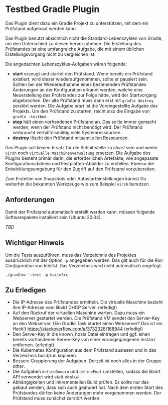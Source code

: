 # Testbed Gradle Plugin

Das Plugin dient dazu ein Gradle Projekt zu unterstützen, mit dem
ein Prüfstand aufgebaut werden kann.

Das Plugin benutzt absichtlich nicht die Standard-Lebenszyklen von Gradle,
um den Unterschied zu diesen hervorzuheben. Die Erstellung des Prüfstandes
ist eine umfangreiche Aufgabe, die mit einem üblichen Erstellungsvorgang
nicht zu vergleichen ist.

Die angedachten Lebenszyklus-Aufgaben wären folgende:

* **start** erzeugt und startet den Prüfstand. Wenn bereits ein
Prüfstand existiert, wird dieser wiederaufgenommen, sollte er pausiert sein.
  Sollten bei der Wiederaufnahme eines bestehenden Prüfstandes Änderungen an 
  der Konfiguration erkannt werden, welche eine Neuerstellung des 
  Prüfstandes zur Folge hätte, wird der Startvorgang abgebrochen. Der alte 
  Prüfstand muss dann erst mit `gradle destroy` zerstört werden.
  Die Aufgabe *start* ist die Voreingestellte Aufgabe des Projekts. Um den 
  Prüfstand zu starten, reicht also die Eingabe von `gradle :testbed`.
* **stop** hält einen vorhandenen Prüfstand an. Das sollte immer gemacht 
  werden, wenn der Prüfstand nicht benötigt wird. Der Prüfstand verbraucht 
  verhältnismäßig viele Systemressourcen.
* **destroy** löscht den Prüfstand mitsamt allen Ressourcen.

Das Plugin soll keinen Ersatz für die Schnittstelle zu *libvirt* sein und 
weder `virsh` noch `Virtuelle Maschinenverwaltung` ersetzen. Die Aufgabe des 
Plugins besteht primär darin, die erforderlichen Artefakte, wie angepasste 
Konfigurationsdateien und Festplatten-Abbilder zu erstellen. Ebenso die 
Entwicklungsumgebung für den Zugriff auf den Prüfstand vorzubereiten.

Zum Erstellen von Snapshots oder Autostarteinstellungen kannst Du weiterhin 
die bekannten Werkzeuge wie zum Beispiel `virsh` benutzen.

## Anforderungen

Damit der Prüfstand automatisch erstellt werden kann, müssen folgende 
Softwarepakete installiert sein (Ubuntu 20.04).

*TBD*

## Wichtiger Hinweis

Um die Tests auszuführen, muss das Verzeichnis des
Projektes ausdrücklich mit der Option `-p` angegeben 
werden. Das gilt auch für die *Run Configuration* von
IntelliJ. Das Verzeichnis wird nicht automatisch 
angefügt.

```shell
./gradlew ':test -p buildSrc
```


## Zu Erledigen

  * Die IP-Adresse des Prüfstandes ermitteln. Die virtuelle Maschine 
    bezieht ihre IP-Adresse vom libvirt DHCP Server. (erledigt)
  * Auf den Rückruf der virtuellen Maschine warten. Dazu muss ein 
    Webserver gestartet werden. Die Prüfstand VM sendet den Server-Key
    an den Webserver. (Ein Gradle Task startet einen Webserver? Das ist ein 
    Hack!) https://stackoverflow.com/a/3732328/168944 (erledigt)
  * Den Server-Key in die known_hosts Datei eintragen und ggf. einen bereits 
    vorhandenen Server-Key von einer vorangegangenen Instanz entfernen. 
    (erledigt)
  * Die Kubernetes Konfiguration aus dem Prüfstand auslesen und in das 
    Verzeichnis build/run kopieren.
  * Bessere Gruppierung der Aufgaben. Derzeit ist noch alles in der Gruppe 
    *other*.
  * Die Aufgaben `defineDomain` und `definePool` umstellen, sodass die 
    libvirt API verwendet wird statt virsh.#
  * Abhängigkeiten und Inkrementellen Build prüfen. Es sollte nur das gebaut 
    werden, dass sich auch geändert hat. Nach dem ersten Start des 
    Prüfstandes dürfen keine Änderungen mehr vorgenommen werden. Der 
    Prüfstand muss zunächst zerstört werden.